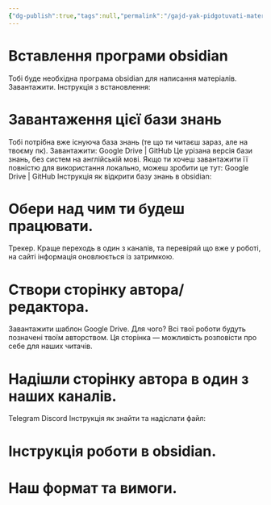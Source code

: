 ```yaml
---
{"dg-publish":true,"tags":null,"permalink":"/gajd-yak-pidgotuvati-material/","dgPassFrontmatter":true}
---
```


# Вставлення програми obsidian
Тобі буде необхідна програма obsidian для написання матеріалів. Завантажити.
Інструкція з встановлення:

# Завантаження цієї бази знань
Тобі потрібна вже існуюча база знань (те що ти читаєш зараз, але на твоєму пк). Завантажити: Google Drive | GitHub
Це урізана версія бази знань, без систем на англійській мові. Якщо ти хочеш завантажити її повністю для використання локально, можеш зробити це тут: Google Drive | GitHub
Інструкція як відкрити базу знань в obsidian:

#  Обери над чим ти будеш працювати.
Трекер. Краще переходь в один з каналів, та перевіряй що вже у роботі, на сайті інформація оновлюється із затримкою.

#  Створи сторінку автора/редактора. 
Завантажити шаблон Google Drive.
Для чого? 
Всі твої роботи будуть позначені твоїм авторством. Ця сторінка — можливість розповісти про себе для наших читачів.

#  Надішли сторінку автора в один з наших каналів. 
Telegram Discord
Інструкція як знайти та надіслати файл:

#  Інструкція роботи в obsidian.

#  Наш формат та вимоги.